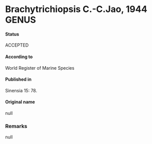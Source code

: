 # Brachytrichiopsis C.-C.Jao, 1944 GENUS

#### Status
ACCEPTED

#### According to
World Register of Marine Species

#### Published in
Sinensia 15: 78.

#### Original name
null

### Remarks
null
